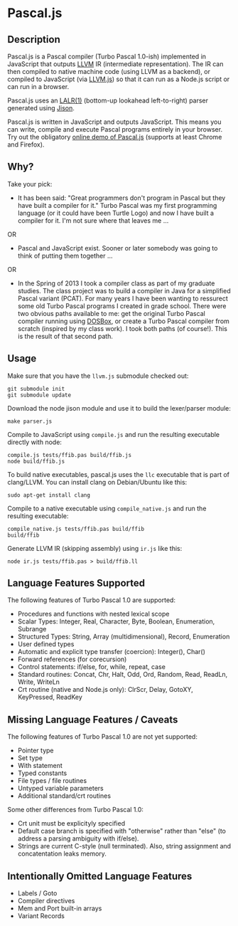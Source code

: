 # Pascal.js

## Description

Pascal.js is a Pascal compiler (Turbo Pascal 1.0-ish) implemented in
JavaScript that outputs [LLVM](http://llvm.org) IR (intermediate
representation). The IR can then compiled to native machine code
(using LLVM as a backend), or compiled to JavaScript (via
[LLVM.js](http://github.com/azakai/llvm.js)) so that it can run as
a Node.js script or can run in a browser.

Pascal.js uses an [LALR(1)](http://en.wikipedia.org/wiki/LALR_parser)
(bottom-up lookahead left-to-right) parser generated using
[Jison](http://zaach.github.io/jison/).

Pascal.js is written in JavaScript and outputs JavaScript. This
means you can write, compile and execute Pascal programs entirely in
your browser. Try out the obligatory
[online demo of Pascal.js](http://kanaka.github.com/pascal.js)
(supports at least Chrome and Firefox).


## Why?

Take your pick:

* It has been said: "Great programmers don't program in Pascal but they
have built a compiler for it." Turbo Pascal was my first programming
language (or it could have been Turtle Logo) and now I have built a 
compiler for it. I'm not sure where that leaves me ...

OR

* Pascal and JavaScript exist. Sooner or later somebody was going to
think of putting them together ...

OR

* In the Spring of 2013 I took a compiler class as part of my graduate
studies. The class project was to build a compiler in Java for
a simplified Pascal variant (PCAT). For many years I have been wanting
to ressurect some old Turbo Pascal programs I created in grade school.
There were two obvious paths available to me: get the original 
Turbo Pascal compiler running using [DOSBox](http://www.dosbox.com/),
or create a Turbo Pascal compiler from scratch (inspired by my class
work). I took both paths (of course!). This is the result of that
second path.


## Usage

Make sure that you have the `llvm.js` submodule checked out:

```
git submodule init
git submodule update
```

Download the node jison module and use it to build the lexer/parser
module:

```
make parser.js
```

Compile to JavaScript using `compile.js` and run the resulting
executable directly with node:

```
compile.js tests/ffib.pas build/ffib.js
node build/ffib.js
```

To build native executables, pascal.js uses the `llc` executable that
is part of clang/LLVM. You can install clang on Debian/Ubuntu like this:

```
sudo apt-get install clang
```

Compile to a native executable using `compile_native.js` and run the
resulting executable:

```
compile_native.js tests/ffib.pas build/ffib
build/ffib
```

Generate LLVM IR (skipping assembly) using `ir.js` like this:

```
node ir.js tests/ffib.pas > build/ffib.ll
```


## Language Features Supported

The following features of Turbo Pascal 1.0 are supported:

* Procedures and functions with nested lexical scope
* Scalar Types: Integer, Real, Character, Byte, Boolean, Enumeration,
  Subrange
* Structured Types: String, Array (multidimensional), Record,
  Enumeration
* User defined types
* Automatic and explicit type transfer (coercion): Integer(), Char()
* Forward references (for corecursion)
* Control statements: if/else, for, while, repeat, case
* Standard routines: Concat, Chr, Halt, Odd, Ord, Random, Read,
  ReadLn, Write, WriteLn
* Crt routine (native and Node.js only): ClrScr, Delay, GotoXY,
  KeyPressed, ReadKey


## Missing Language Features / Caveats

The following features of Turbo Pascal 1.0 are not yet supported:

* Pointer type
* Set type
* With statement
* Typed constants
* File types / file routines
* Untyped variable parameters
* Additional standard/crt routines

Some other differences from Turbo Pascal 1.0:

* Crt unit must be explicityly specified
* Default case branch is specified with "otherwise" rather than
  "else" (to address a parsing ambiguity with if/else).
* Strings are current C-style (null terminated). Also, string
  assignment and concatentation leaks memory.


## Intentionally Omitted Language Features

* Labels / Goto
* Compiler directives
* Mem and Port built-in arrays
* Variant Records

